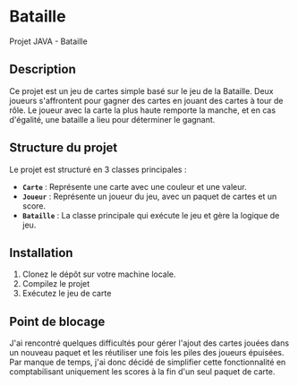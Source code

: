 # Bataille
Projet JAVA - Bataille

## Description
Ce projet est un jeu de cartes simple basé sur le jeu de la Bataille. Deux joueurs s'affrontent pour gagner des cartes en jouant des cartes à tour de rôle. Le joueur avec la carte la plus haute remporte la manche, et en cas d'égalité, une bataille a lieu pour déterminer le gagnant.

## Structure du projet
Le projet est structuré en 3 classes principales :
- **`Carte`** : Représente une carte avec une couleur et une valeur.
- **`Joueur`** : Représente un joueur du jeu, avec un paquet de cartes et un score.
- **`Bataille`** : La classe principale qui exécute le jeu et gère la logique de jeu.

## Installation
1. Clonez le dépôt sur votre machine locale.
2. Compilez le projet
3. Exécutez le jeu de carte

## Point de blocage
J'ai rencontré quelques difficultés pour gérer l'ajout des cartes jouées dans un nouveau paquet et les réutiliser une fois les piles des joueurs épuisées. Par manque de temps, j'ai donc décidé de simplifier cette fonctionnalité en comptabilisant uniquement les scores à la fin d'un seul paquet de carte.
